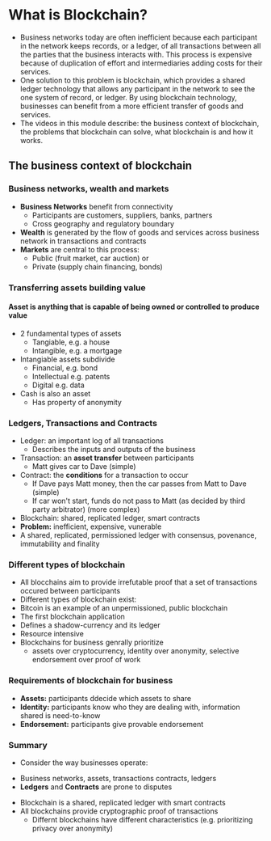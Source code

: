# What is Blockchain?
* Business networks today are often inefficient because each participant in the network keeps records, or a ledger, of all transactions between all the parties that the business interacts with. This process is expensive because of duplication of effort and intermediaries adding costs for their services.
* One solution to this problem is blockchain, which provides a shared ledger technology that allows any participant in the network to see the one system of record, or ledger. By using blockchain technology, businesses can benefit from a more efficient transfer of goods and services.
* The videos in this module describe: the business context of blockchain, the problems that blockchain can solve, what blockchain is and how it works.

## The business context of blockchain
### Business networks, wealth and markets

* **Business Networks** benefit from connectivity
    * Participants are customers, suppliers, banks, partners
    * Cross geography and regulatory boundary
* **Wealth** is generated by the flow of goods and services across business network in transactions and contracts
* **Markets** are central to this process:
    * Public (fruit market, car auction) or
    * Private (supply chain financing, bonds)

### Transferring **assets** building value
#### **Asset** is anything that is capable of being owned or controlled to produce value
* 2 fundamental types of assets
    * Tangiable, e.g. a house
    * Intangible, e.g. a mortgage
* Intangiable assets subdivide
    * Financial, e.g. bond
    * Intellectual e.g. patents
    * Digital e.g. data
* Cash is also an asset
    * Has property of anonymity

### Ledgers, Transactions and Contracts
* Ledger: an important log of all transactions
    * Describes the inputs and outputs of the business
* Transaction: an **asset transfer** between participants
    * Matt gives car to Dave (simple)
* Contract: the **conditions** for a transaction to occur
    * If Dave pays Matt money, then the car passes from Matt to Dave (simple)
    * If car won't start, funds do not pass to Matt (as decided by third party arbitrator) (more complex)
* Blockchain: shared, replicated ledger, smart contracts
* **Problem:** inefficient, expensive, vunerable
* A shared, replicated, permissioned ledger with consensus, povenance, immutability and finality

### Different types of blockchain
* All blocchains aim to provide irrefutable proof that a set of transactions occured between participants
* Different types of blockchain exist:
* Bitcoin is an example of an unpermissioned, public blockchain
* The first blockchain application
* Defines a shadow-currency and its ledger
* Resource intensive
* Blockchains for business genrally prioritize
    * assets over cryptocurrency, identity over anonymity, selective endorsement over proof of work

### Requirements of blockchain for business
* **Assets:** participants ddecide which assets to share
* **Identity:** participants know who they are dealing with, information shared is need-to-know
* **Endorsement:** participants give provable endorsement

### Summary
* Consider the way businesses operate:
- Business networks, assets, transactions contracts, ledgers
- **Ledgers** and **Contracts** are prone to disputes
* Blockchain is a shared, replicated ledger with smart contracts
* All blockchains provide cryptographic proof of transactions
    * Differnt blockchains have different characteristics (e.g. prioritizing privacy over anonymity)